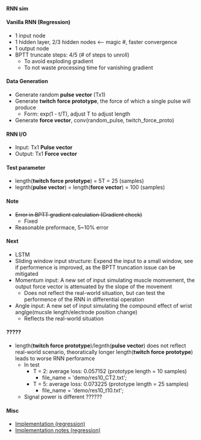 #### RNN sim

#### Vanilla RNN (Regression)     
* 1 input node
* 1 hidden layer, 2/3 hidden nodes <-- magic #, faster convergence
* 1 output node
* BPTT truncate steps: 4/5  (# of steps to unroll)
    * To avoid exploding gradient
    * To not waste processing time for vanishing gradient
    
#### Data Generation
* Generate random **pulse vector** (Tx1)
* Generate **twitch force prototype**, 
    the force of which a single pulse will produce
    * Form: exp(1 - t/T), adjust T to adjust length
* Generate **force vector**, conv(random_pulse, twitch_force_proto)

#### RNN I/O
* Input: Tx1 **Pulse vector**
* Output: Tx1 **Force vector** 


#### Test parameter
* length(**twitch force prototype**) = 5T = 25 (samples)
* legnth(**pulse vector**) = length(**force vector**) = 100 (samples)


#### Note
* ~~Error in BPTT gradient calculation (Gradient check)~~
    * Fixed
* Reasonable preformace, 5~10% error

#### Next
* LSTM
* Sliding window input structure: Expend the input to a small window, see if performence is improved, as the BPTT truncation issue can be mitigated
* Momentum input: A new set of input simulating muscle momvement, the output force vector is attenuated by the slope of the movement
    * Does not reflect the real-world situation, but can test the performence of the RNN in differential operation
* Angle input: A new set of input simulating the compound effect of wrist anglge(mucsle length/electrode position change)
    * Reflects the real-world situation


#### ?????
* length(**twitch force prototype**)/legnth(**pulse vector**) does not reflect real-world scenario, theoratically longer length(**twitch force prototype**) leads to worse RNN perforamce
    * In test
        * T = 2: average loss: 0.057152    (prototype length = 10 samples)
            * file_name = 'demo/res10_CT2.txt';
        * T = 5: average loss: 0.073225    (prototype length = 25 samples)
            * file_name = 'demo/res10_t10.txt';
    * Signal power is different ??????
    

#### Misc
* [Implementation (regression)](https://github.com/dymnz/ParallelProgramming/tree/master/RNN)
* [Implementation notes (regression)](https://github.com/dymnz/ParallelProgramming/blob/master/RNN/C/ReadMe.md)
